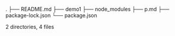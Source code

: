 .
├── README.md
├── demo1
├── node_modules
├── p.md
├── package-lock.json
└── package.json

2 directories, 4 files

